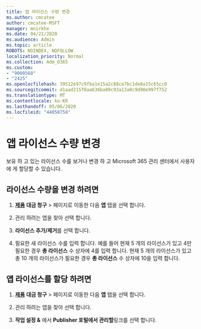 ```yaml
---
title: 앱 라이선스 수량 변경
ms.author: cmcatee
author: cmcatee-MSFT
manager: mnirkhe
ms.date: 04/21/2020
ms.audience: Admin
ms.topic: article
ROBOTS: NOINDEX, NOFOLLOW
localization_priority: Normal
ms.collection: Adm_O365
ms.custom:
- "9000568"
- "2425"
ms.openlocfilehash: 39512e97c9fba1e15a2c88ce7bc1de8a15c65cc0
ms.sourcegitcommit: d1aad215f8aa636ba89c93a13a0c9d90e997f752
ms.translationtype: MT
ms.contentlocale: ko-KR
ms.lasthandoff: 05/06/2020
ms.locfileid: "44058758"
---
```

# <a name="change-app-license-quantity"></a>앱 라이선스 수량 변경

보유 하 고 있는 라이선스 수를 보거나 변경 하 고 Microsoft 365 관리 센터에서 사용자에 게 할당할 수 있습니다. 

## <a name="to-change-license-quantity"></a>라이선스 수량을 변경 하려면

1. **[제품](https://go.microsoft.com/fwlink/p/?linkid=842054)** **대금 청구** > 페이지로 이동한 다음 **앱** 탭을 선택 합니다.

2. 관리 하려는 앱을 찾아 선택 합니다.  

3. **라이선스 추가/제거**를 선택 합니다.

4. 필요한 새 라이선스 수를 입력 합니다. 예를 들어 현재 5 개의 라이선스가 있고 4만 필요한 경우 **총 라이선스** 수 상자에 4를 입력 합니다. 현재 5 개의 라이선스가 있고 총 10 개의 라이선스가 필요한 경우 **총 라이선스** 수 상자에 10을 입력 합니다.

## <a name="to-assign-app-licenses"></a>앱 라이선스를 할당 하려면

1. **[제품](https://go.microsoft.com/fwlink/p/?linkid=842054)** **대금 청구** > 페이지로 이동한 다음 **앱** 탭을 선택 합니다.

2. 관리 하려는 앱을 찾아 선택 합니다.  

3. **작업 설정 &** 에서 **Publisher 포털에서 관리할**링크를 선택 합니다.